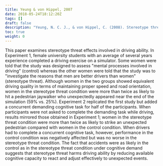 ```yaml
---
title: Yeung & von Hippel, 2007
date: 2018-05-24T18:12:20Z
tags: []
draft: false
description: "Yeung, N. C. J., & von Hippel, C. (2008). Stereotype threat increases the likelihood that female drivers in a simulator run over jaywalkers. *Accident Analysis & Prevention, 40,* 667-674."
toc: true
weight: 0
---
```


This paper examines stereotype threat effects involved in driving ability. In Experiment 1, female university students with an average of several years experience completed a driving exercise on a simulator. Some women were told that the study was designed to assess "mental processes involved in driving" (control) whereas the other women were told that the study was to "investigate the reasons that men are better drivers than women" (stereotype threat). Although women in the two groups showed equivalent driving quality in terms of maintaining proper speed and road orientation, women in the stereotype threat condition were more than twice as likely to hit a pedestrian jaywalker who unexpectedly appeared near the end of the simulation (59% vs. 25%). Experiment 2 replicated the first study but added a concurrent demanding cognitive task for half of the participants. When participants were not asked to complete the demanding task while driving, results mirrored those obtained in Experiment 1; women in the stereotype threat condition were more than twice as likely to strike an unexpected pedestrian compared with women in the control condition. When drivers had to complete a concurrent cognitive task, however, performance in the control condition was negatively affected but was no worse in the stereotype threat condition. The fact that accidents were as likely in the control as in the stereotype threat condition under cognitive demand suggests that stereotype threat harms driving ability by reducing available cognitive capacity to react and adjust effectively to unexpected events.
